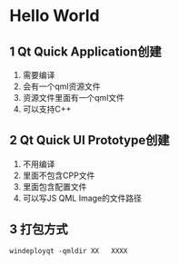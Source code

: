 # Hello World    
## 1 Qt Quick Application创建   
1. 需要编译   
2. 会有一个qml资源文件  
3. 资源文件里面有一个qml文件   
4. 可以支持C++    

## 2 Qt Quick UI Prototype创建   
1. 不用编译    
2. 里面不包含CPP文件   
3. 里面包含配置文件   
4. 可以写JS  QML Image的文件路径   

## 3  打包方式   
```shell 
windeployqt -qmldir XX   XXXX
```